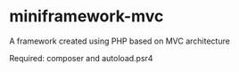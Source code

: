 # miniframework-mvc
A framework created using PHP based on MVC architecture

Required: composer and autoload.psr4
